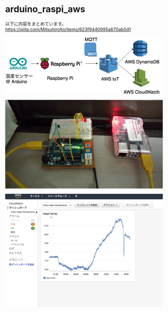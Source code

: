 # arduino_raspi_aws
以下に内容をまとめています。  
https://qiita.com/MitsuhiroIto/items/623f9440995a670ab0d1
  
![sample](./image/image1.jpeg)

![sample](./image/image2.jpeg)

![sample](./image/image3.png)
